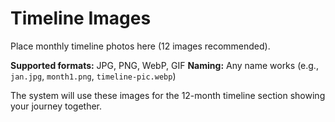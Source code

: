 # Timeline Images

Place monthly timeline photos here (12 images recommended).

**Supported formats:** JPG, PNG, WebP, GIF
**Naming:** Any name works (e.g., `jan.jpg`, `month1.png`, `timeline-pic.webp`)

The system will use these images for the 12-month timeline section showing your journey together.
